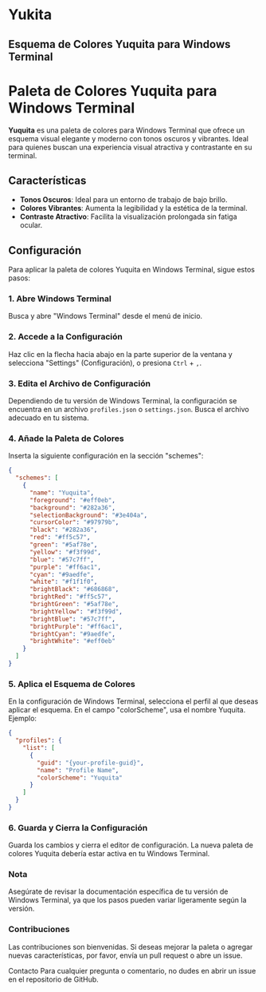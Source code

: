 # Yukita

## Esquema de Colores Yuquita para Windows Terminal

# Paleta de Colores Yuquita para Windows Terminal

**Yuquita** es una paleta de colores para Windows Terminal que ofrece un esquema visual elegante y moderno con tonos oscuros y vibrantes. Ideal para quienes buscan una experiencia visual atractiva y contrastante en su terminal.

## Características

- **Tonos Oscuros**: Ideal para un entorno de trabajo de bajo brillo.
- **Colores Vibrantes**: Aumenta la legibilidad y la estética de la terminal.
- **Contraste Atractivo**: Facilita la visualización prolongada sin fatiga ocular.

## Configuración

Para aplicar la paleta de colores Yuquita en Windows Terminal, sigue estos pasos:

### 1. Abre Windows Terminal

Busca y abre "Windows Terminal" desde el menú de inicio.

### 2. Accede a la Configuración

Haz clic en la flecha hacia abajo en la parte superior de la ventana y selecciona "Settings" (Configuración), o presiona `Ctrl` + `,`.

### 3. Edita el Archivo de Configuración

Dependiendo de tu versión de Windows Terminal, la configuración se encuentra en un archivo `profiles.json` o `settings.json`. Busca el archivo adecuado en tu sistema.

### 4. Añade la Paleta de Colores

Inserta la siguiente configuración en la sección "schemes":

```json
{
  "schemes": [
    {
      "name": "Yuquita",
      "foreground": "#eff0eb",
      "background": "#282a36",
      "selectionBackground": "#3e404a",
      "cursorColor": "#97979b",
      "black": "#282a36",
      "red": "#ff5c57",
      "green": "#5af78e",
      "yellow": "#f3f99d",
      "blue": "#57c7ff",
      "purple": "#ff6ac1",
      "cyan": "#9aedfe",
      "white": "#f1f1f0",
      "brightBlack": "#686868",
      "brightRed": "#ff5c57",
      "brightGreen": "#5af78e",
      "brightYellow": "#f3f99d",
      "brightBlue": "#57c7ff",
      "brightPurple": "#ff6ac1",
      "brightCyan": "#9aedfe",
      "brightWhite": "#eff0eb"
    }
  ]
}
```

### 5. Aplica el Esquema de Colores

En la configuración de Windows Terminal, selecciona el perfil al que deseas aplicar el esquema.
En el campo "colorScheme", usa el nombre Yuquita.
Ejemplo:

```json
{
  "profiles": {
    "list": [
      {
        "guid": "{your-profile-guid}",
        "name": "Profile Name",
        "colorScheme": "Yuquita"
      }
    ]
  }
}
```

### 6. Guarda y Cierra la Configuración

Guarda los cambios y cierra el editor de configuración. La nueva paleta de colores Yuquita debería estar activa en tu Windows Terminal.

### Nota

Asegúrate de revisar la documentación específica de tu versión de Windows Terminal, ya que los pasos pueden variar ligeramente según la versión.

### Contribuciones

Las contribuciones son bienvenidas. Si deseas mejorar la paleta o agregar nuevas características, por favor, envía un pull request o abre un issue.

Contacto
Para cualquier pregunta o comentario, no dudes en abrir un issue en el repositorio de GitHub.
